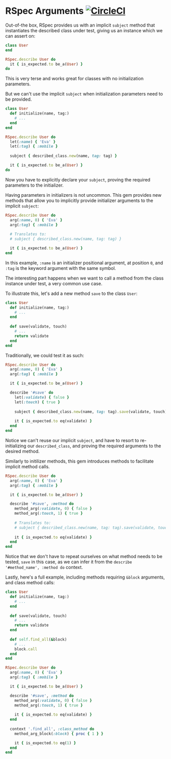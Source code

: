 # RSpec Arguments [![CircleCI](https://circleci.com/gh/wealthsimple/rspec-arguments.svg?style=svg)](https://circleci.com/gh/wealthsimple/rspec-arguments)

Out-of-the box, RSpec provides us with an implicit `subject` method that instantiates the described class under test, giving us an instance which we can assert on:

```ruby
class User
end

RSpec.describe User do
  it { is_expected.to be_a(User) }
do
```

This is very terse and works great for classes with no initialization parameters.

But we can't use the implicit `subject` when initialization parameters need to be provided.

```ruby
class User
  def initialize(name, tag:)
    # ...
  end
end

RSpec.describe User do
  let(:name) { 'Eva' }
  let(:tag) { :mobile }
  
  subject { described_class.new(name, tag: tag) }

  it { is_expected.to be_a(User) }
do
```

Now you have to explicitly declare your `subject`, proving the required parameters to the initializer.

Having parameters in initializers is not uncommon.
This gem provides new methods that allow you to implicitly provide initializer arguments to the implicit `subject`:

```ruby
RSpec.describe User do
  arg(:name, 0) { 'Eva' }
  arg(:tag) { :mobile }
  
  # Translates to:
  # subject { described_class.new(name, tag: tag) }

  it { is_expected.to be_a(User) }
end
```

In this example, `:name` is an initializer positional argument, at position `0`, and `:tag` is the keyword argument with the same symbol.

The interesting part happens when we want to call a method from the class instance under test, a very common use case.

To illustrate this, let's add a new method `save` to the class `User`:

```ruby
class User
  def initialize(name, tag:)
    # ...
  end
  
  def save(validate, touch)
    # ...
    return validate
  end
end
```

Traditionally, we could test it as such:

```ruby
RSpec.describe User do
  arg(:name, 0) { 'Eva' }
  arg(:tag) { :mobile }

  it { is_expected.to be_a(User) }

  describe '#save' do
    let(:validate) { false }
    let(:touch) { true }
    
    subject { described_class.new(name, tag: tag).save(validate, touch) }
    
    it { is_expected.to eq(validate) }
  end
end
```

Notice we can't reuse our implicit `subject`, and have to resort to re-initializing our `described_class`, and proving the required arguments to the desired method.

Similarly to initilizer methods, this gem introduces methods to facilitate implicit method calls.

```ruby
RSpec.describe User do
  arg(:name, 0) { 'Eva' }
  arg(:tag) { :mobile }

  it { is_expected.to be_a(User) }

  describe '#save', :method do
    method_arg(:validate, 0) { false }
    method_arg(:touch, 1) { true }
    
    # Translates to:
    # subject { described_class.new(name, tag: tag).save(validate, touch) }
    
    it { is_expected.to eq(validate) }
  end
end
```

Notice that we don't have to repeat ourselves on what method needs to be tested, `save` in this case, as we can infer it from the `describe '#method_name', :method do` context.

Lastly, here's a full example, including methods requiring `&block` arguments, and class method calls:

```ruby
class User
  def initialize(name, tag:)
    # ...
  end
  
  def save(validate, touch)
    # ...
    return validate
  end
  
  def self.find_all(&block)
    # ...
    block.call
  end
end
```

```ruby
RSpec.describe User do
  arg(:name, 0) { 'Eva' }
  arg(:tag) { :mobile }

  it { is_expected.to be_a(User) }

  describe '#save', :method do
    method_arg(:validate, 0) { false }
    method_arg(:touch, 1) { true }
    
    it { is_expected.to eq(validate) }
  end
  
  context '.find_all', :class_method do
    method_arg_block(:block) { proc { 1 } }

    it { is_expected.to eq(1) }
  end
end
```
